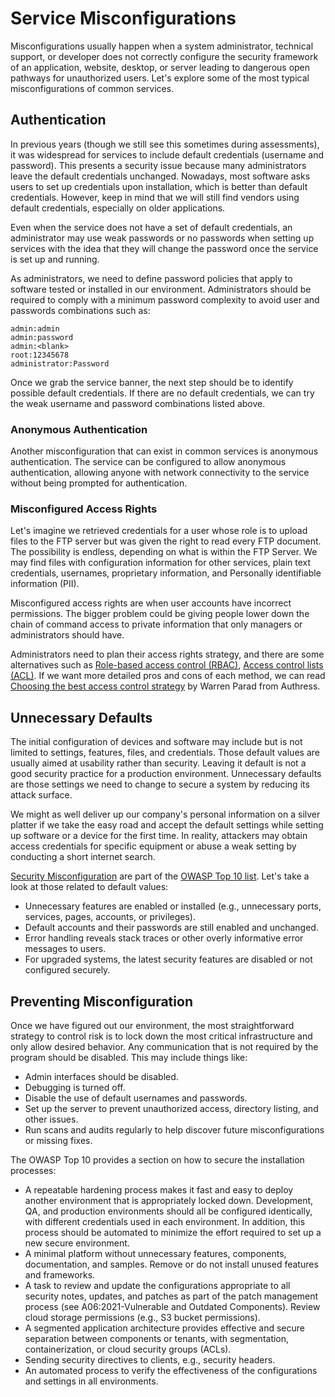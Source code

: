 # Service Misconfigurations

Misconfigurations usually happen when a system administrator, technical support, or developer does not correctly configure the security framework of an application, website, desktop, or server leading to dangerous open pathways for unauthorized users. Let's explore some of the most typical misconfigurations of common services.

## Authentication

In previous years (though we still see this sometimes during assessments), it was widespread for services to include default credentials (username and password). This presents a security issue because many administrators leave the default credentials unchanged. Nowadays, most software asks users to set up credentials upon installation, which is better than default credentials. However, keep in mind that we will still find vendors using default credentials, especially on older applications.

Even when the service does not have a set of default credentials, an administrator may use weak passwords or no passwords when setting up services with the idea that they will change the password once the service is set up and running.

As administrators, we need to define password policies that apply to software tested or installed in our environment. Administrators should be required to comply with a minimum password complexity to avoid user and passwords combinations such as:

```shell-session
admin:admin
admin:password
admin:<blank>
root:12345678
administrator:Password
```

Once we grab the service banner, the next step should be to identify possible default credentials. If there are no default credentials, we can try the weak username and password combinations listed above.

### **Anonymous Authentication**

Another misconfiguration that can exist in common services is anonymous authentication. The service can be configured to allow anonymous authentication, allowing anyone with network connectivity to the service without being prompted for authentication.

### **Misconfigured Access Rights**

Let's imagine we retrieved credentials for a user whose role is to upload files to the FTP server but was given the right to read every FTP document. The possibility is endless, depending on what is within the FTP Server. We may find files with configuration information for other services, plain text credentials, usernames, proprietary information, and Personally identifiable information (PII).

Misconfigured access rights are when user accounts have incorrect permissions. The bigger problem could be giving people lower down the chain of command access to private information that only managers or administrators should have.

Administrators need to plan their access rights strategy, and there are some alternatives such as [Role-based access control (RBAC)](https://en.wikipedia.org/wiki/Role-based_access_control), [Access control lists (ACL)](https://en.wikipedia.org/wiki/Access-control_list). If we want more detailed pros and cons of each method, we can read [Choosing the best access control strategy](https://authress.io/knowledge-base/role-based-access-control-rbac) by Warren Parad from Authress.

## Unnecessary Defaults

The initial configuration of devices and software may include but is not limited to settings, features, files, and credentials. Those default values are usually aimed at usability rather than security. Leaving it default is not a good security practice for a production environment. Unnecessary defaults are those settings we need to change to secure a system by reducing its attack surface.

We might as well deliver up our company's personal information on a silver platter if we take the easy road and accept the default settings while setting up software or a device for the first time. In reality, attackers may obtain access credentials for specific equipment or abuse a weak setting by conducting a short internet search.

[Security Misconfiguration](https://owasp.org/Top10/A05_2021-Security_Misconfiguration/) are part of the [OWASP Top 10 list](https://owasp.org/Top10/). Let's take a look at those related to default values:

* Unnecessary features are enabled or installed (e.g., unnecessary ports, services, pages, accounts, or privileges).
* Default accounts and their passwords are still enabled and unchanged.
* Error handling reveals stack traces or other overly informative error messages to users.
* For upgraded systems, the latest security features are disabled or not configured securely.

## Preventing Misconfiguration

Once we have figured out our environment, the most straightforward strategy to control risk is to lock down the most critical infrastructure and only allow desired behavior. Any communication that is not required by the program should be disabled. This may include things like:

* Admin interfaces should be disabled.
* Debugging is turned off.
* Disable the use of default usernames and passwords.
* Set up the server to prevent unauthorized access, directory listing, and other issues.
* Run scans and audits regularly to help discover future misconfigurations or missing fixes.

The OWASP Top 10 provides a section on how to secure the installation processes:

* A repeatable hardening process makes it fast and easy to deploy another environment that is appropriately locked down. Development, QA, and production environments should all be configured identically, with different credentials used in each environment. In addition, this process should be automated to minimize the effort required to set up a new secure environment.
* A minimal platform without unnecessary features, components, documentation, and samples. Remove or do not install unused features and frameworks.
* A task to review and update the configurations appropriate to all security notes, updates, and patches as part of the patch management process (see A06:2021-Vulnerable and Outdated Components). Review cloud storage permissions (e.g., S3 bucket permissions).
* A segmented application architecture provides effective and secure separation between components or tenants, with segmentation, containerization, or cloud security groups (ACLs).
* Sending security directives to clients, e.g., security headers.
* An automated process to verify the effectiveness of the configurations and settings in all environments.
